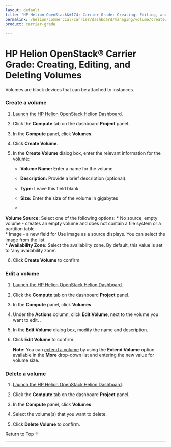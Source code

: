```yaml
---
layout: default
title: "HP Helion OpenStack&#174; Carrier Grade: Creating, Editing, and Deleting Volumes"
permalink: /helion/commercial/carrier/dashboard/managing/volume/create/
product: carrier-grade

---
```

<!--PUBLISHED-->

<script>

function PageRefresh {
onLoad="window.refresh"
}

PageRefresh();

</script>

<!--
<p style="font-size: small;"> <a href="/helion/commercial/carrier/ga1/install/">&#9664; PREV</a> | <a href="/helion/commercial/carrier/ga1/install-overview/">&#9650; UP</a> | <a href="/helion/commercial/carrier/ga1/">NEXT &#9654;</a></p> 
-->

# HP Helion OpenStack&#174; Carrier Grade: Creating, Editing, and Deleting Volumes

Volumes are block devices that can be attached to instances.

### Create a volume ###

1. [Launch the HP Helion OpenStack Helion Dashboard](/helion/openstack/1.1/dashboard/login/).

2. Click the **Compute** tab on the dashboard **Project** panel.

3. In the **Compute** panel, click **Volumes**.

4. Click **Create Volume**.

5. In the **Create Volume** dialog box, enter the relevant information for the volume: 

	* **Volume Name:** Enter a name for the volume  

	* **Description:** Provide a brief description (optional).  

	* **Type:** Leave this field blank
	* **Size:** Enter the size of the volume in gigabytes  

	* 
**Volume Source:** Select one of the following options: 
		* No source, empty volume - creates an empty volume and does not contain a file system or a partition table  
		* Image - a new field for Use image as a source displays. You can select the image from the list.  
	* **Availability Zone:** Select the availability zone. By default, this value is set to 'any availability zone'.  

6. Click **Create Volume** to confirm.  

### Edit a volume ###

1. [Launch the HP Helion OpenStack Helion Dashboard](/helion/openstack/1.1/dashboard/login/).

2. Click the **Compute** tab on the dashboard **Project** panel.

3. In the **Compute** panel, click **Volumes**.

4. Under the **Actions** column, click **Edit Volume**, next to the volume you want to edit.  	.

5. In the **Edit Volume** dialog box, modify the name and description.

6. Click **Edit Volume** to confirm. 

	**Note:** You can [extend a volume](/helion/commercial/carrier/dashboard/managing/volume/extend/) by using the **Extend Volume** option available in the **More** drop-down list and entering the new value for volume size.

### Delete a volume ###

1. [Launch the HP Helion OpenStack Helion Dashboard](/helion/openstack/1.1/dashboard/login/).

2. Click the **Compute** tab on the dashboard **Project** panel.

3. In the **Compute** panel, click **Volumes**.

4. Select the volume(s) that you want to delete.

5. Click **Delete Volume** to confirm.

<p><a href="#top" style="padding:14px 0px 14px 0px; text-decoration: none;"> Return to Top &#8593; </a></p>


----
